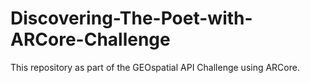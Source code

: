 # Discovering-The-Poet-with-ARCore-Challenge
This repository as part of the GEOspatial API Challenge using ARCore.
